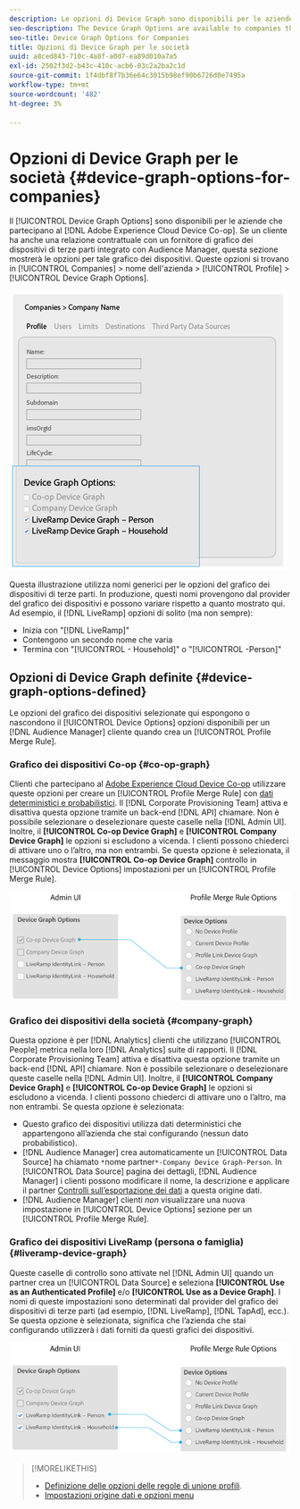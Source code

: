 ```yaml
---
description: Le opzioni di Device Graph sono disponibili per le aziende che partecipano a Adobe Experience Cloud Device Co-op. Se un cliente ha anche una relazione contrattuale con un fornitore di grafico dei dispositivi di terze parti integrato con Audience Manager, questa sezione mostrerà le opzioni per tale grafico dei dispositivi. Queste opzioni si trovano in Aziende > Nome società > Profilo > Opzioni del grafico dei dispositivi.
seo-description: The Device Graph Options are available to companies that participate in the Adobe Experience Cloud Device Co-op. If a customer also has a contractual relationship with a third-party device graph provider that is integrated with Audience Manager, this section will show options for that device graph. These options are located in Companies > company name > Profile > Device Graph Options.
seo-title: Device Graph Options for Companies
title: Opzioni di Device Graph per le società
uuid: a8ced843-710c-4a8f-a0d7-ea89d010a7a5
exl-id: 2502f3d2-b43c-410c-acb6-03c2a2ba2c1d
source-git-commit: 1f4dbf8f7b36e64c3015b98ef90b6726d0e7495a
workflow-type: tm+mt
source-wordcount: '482'
ht-degree: 3%

---
```


# Opzioni di Device Graph per le società {#device-graph-options-for-companies}

Il [!UICONTROL Device Graph Options] sono disponibili per le aziende che partecipano al [!DNL Adobe Experience Cloud Device Co-op]. Se un cliente ha anche una relazione contrattuale con un fornitore di grafico dei dispositivi di terze parti integrato con Audience Manager, questa sezione mostrerà le opzioni per tale grafico dei dispositivi. Queste opzioni si trovano in [!UICONTROL Companies] > nome dell&#39;azienda > [!UICONTROL Profile] > [!UICONTROL Device Graph Options].

![](assets/adminUIdataSource.png)

Questa illustrazione utilizza nomi generici per le opzioni del grafico dei dispositivi di terze parti. In produzione, questi nomi provengono dal provider del grafico dei dispositivi e possono variare rispetto a quanto mostrato qui. Ad esempio, il [!DNL LiveRamp] opzioni di solito (ma non sempre):

* Inizia con &quot;[!DNL LiveRamp]&quot;
* Contengono un secondo nome che varia
* Termina con &quot;[!UICONTROL - Household]&quot; o &quot;[!UICONTROL -Person]&quot;

## Opzioni di Device Graph definite {#device-graph-options-defined}

Le opzioni del grafico dei dispositivi selezionate qui espongono o nascondono il [!UICONTROL Device Options] opzioni disponibili per un [!DNL Audience Manager] cliente quando crea un [!UICONTROL Profile Merge Rule].

### Grafico dei dispositivi Co-op {#co-op-graph}

Clienti che partecipano al [Adobe Experience Cloud Device Co-op](https://experienceleague.adobe.com/docs/device-co-op/using/about/overview.html?lang=en) utilizzare queste opzioni per creare un [!UICONTROL Profile Merge Rule] con [dati deterministici e probabilistici](https://experienceleague.adobe.com/docs/device-co-op/using/device-graph/links.html?lang=en). Il [!DNL Corporate Provisioning Team] attiva e disattiva questa opzione tramite un back-end [!DNL API] chiamare. Non è possibile selezionare o deselezionare queste caselle nella [!DNL Admin UI]. Inoltre, il **[!UICONTROL Co-op Device Graph]** e **[!UICONTROL Company Device Graph]** le opzioni si escludono a vicenda. I clienti possono chiederci di attivare uno o l’altro, ma non entrambi. Se questa opzione è selezionata, il messaggio mostra **[!UICONTROL Co-op Device Graph]** controllo in [!UICONTROL Device Options] impostazioni per un [!UICONTROL Profile Merge Rule].

![](assets/adminUI1.png)

### Grafico dei dispositivi della società {#company-graph}

Questa opzione è per [!DNL Analytics] clienti che utilizzano [!UICONTROL People] metrica nella loro [!DNL Analytics] suite di rapporti. Il [!DNL Corporate Provisioning Team] attiva e disattiva questa opzione tramite un back-end [!DNL API] chiamare. Non è possibile selezionare o deselezionare queste caselle nella [!DNL Admin UI]. Inoltre, il **[!UICONTROL Company Device Graph]** e **[!UICONTROL Co-op Device Graph]** le opzioni si escludono a vicenda. I clienti possono chiederci di attivare uno o l’altro, ma non entrambi. Se questa opzione è selezionata:

* Questo grafico dei dispositivi utilizza dati deterministici che appartengono all’azienda che stai configurando (nessun dato probabilistico).
* [!DNL Audience Manager] crea automaticamente un [!UICONTROL Data Source] ha chiamato `*`nome partner`*-Company Device Graph-Person`. In [!UICONTROL Data Source] pagina dei dettagli, [!DNL Audience Manager] i clienti possono modificare il nome, la descrizione e applicare il partner [Controlli sull’esportazione dei dati](https://experienceleague.adobe.com/docs/device-co-op/using/device-graph/links.html?lang=en) a questa origine dati.
* [!DNL Audience Manager] clienti *non* visualizzare una nuova impostazione in [!UICONTROL Device Options] sezione per un [!UICONTROL Profile Merge Rule].

### Grafico dei dispositivi LiveRamp (persona o famiglia) {#liveramp-device-graph}

Queste caselle di controllo sono attivate nel [!DNL Admin UI] quando un partner crea un [!UICONTROL Data Source] e seleziona **[!UICONTROL Use as an Authenticated Profile]** e/o **[!UICONTROL Use as a Device Graph]**. I nomi di queste impostazioni sono determinati dal provider del grafico dei dispositivi di terze parti (ad esempio, [!DNL LiveRamp], [!DNL TapAd], ecc.). Se questa opzione è selezionata, significa che l’azienda che stai configurando utilizzerà i dati forniti da questi grafici dei dispositivi.

![](assets/adminUI2.png)

>[!MORELIKETHIS]
>
>* [Definizione delle opzioni delle regole di unione profili](https://experienceleague.adobe.com/docs/audience-manager/user-guide/features/profile-merge-rules/merge-rule-definitions.html?lang=en).
>* [Impostazioni origine dati e opzioni menu](https://experienceleague.adobe.com/docs/audience-manager/user-guide/features/data-sources/datasources-list-and-settings.html?lang=en)

